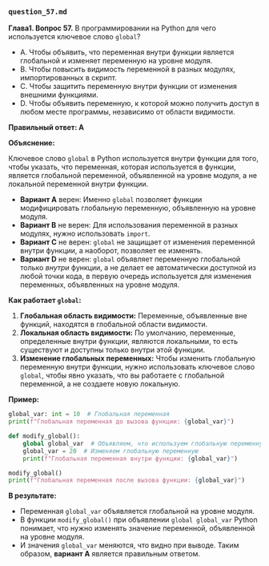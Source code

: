 
### `question_57.md`

**Глава1. Вопрос 57.** В программировании на Python для чего используется ключевое слово `global`?

- A. Чтобы объявить, что переменная внутри функции является глобальной и изменяет переменную на уровне модуля.
- B. Чтобы повысить видимость переменной в разных модулях, импортированных в скрипт.
- C. Чтобы защитить переменную внутри функции от изменения внешними функциями.
- D. Чтобы объявить переменную, к которой можно получить доступ в любом месте программы, независимо от области видимости.

**Правильный ответ: A**

**Объяснение:**

Ключевое слово `global` в Python используется внутри функции для того, чтобы указать, что переменная, которая используется в функции, является глобальной переменной, объявленной на уровне модуля, а не локальной переменной внутри функции.

*   **Вариант A** верен: Именно `global` позволяет функции модифицировать глобальную переменную, объявленную на уровне модуля.
*   **Вариант B** не верен: Для использования переменной в разных модулях, нужно использовать `import`.
*   **Вариант C** не верен: `global` не защищает от изменения переменной внутри функции, а наоборот, позволяет ее изменять.
*   **Вариант D** не верен: `global` объявляет переменную глобальной только *внутри* функции, а не делает ее автоматически доступной из любой точки кода, в первую очередь используется для изменения переменных, объявленных на уровне модуля.

**Как работает `global`:**

1.  **Глобальная область видимости:** Переменные, объявленные вне функций, находятся в глобальной области видимости.
2.  **Локальная область видимости:** По умолчанию, переменные, определенные внутри функции, являются локальными, то есть существуют и доступны только внутри этой функции.
3.  **Изменение глобальных переменных:** Чтобы изменить глобальную переменную внутри функции, нужно использовать ключевое слово `global`, чтобы явно указать, что вы работаете с глобальной переменной, а не создаете новую локальную.

**Пример:**

```python
global_var: int = 10  # Глобальная переменная
print(f"Глобальная переменная до вызова функции: {global_var}")

def modify_global():
    global global_var  # Объявляем, что используем глобальную переменную
    global_var = 20  # Изменяем глобальную переменную
    print(f"Глобальная переменная внутри функции: {global_var}")

modify_global()
print(f"Глобальная переменная после вызова функции: {global_var}")
```
**В результате:**
* Переменная `global_var` объявляется глобальной на уровне модуля.
* В функции `modify_global()` при объявлении `global global_var` Python понимает, что нужно изменять значение переменной, объявленной на уровне модуля.
* И значения `global_var` меняются, что видно при выводе.
Таким образом, **вариант A** является правильным ответом.
